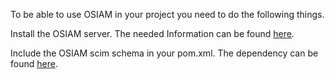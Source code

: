 To be able to use OSIAM in your project you need to do the following things.

Install the OSIAM server. The needed Information can be found [here](https://github.com/osiam/osiam/blob/master/docs/detailed-reference-installation.md).

Include the OSIAM scim schema in your pom.xml. The dependency can be found [here](http://search.maven.org/#search|ga|1|osiam).

